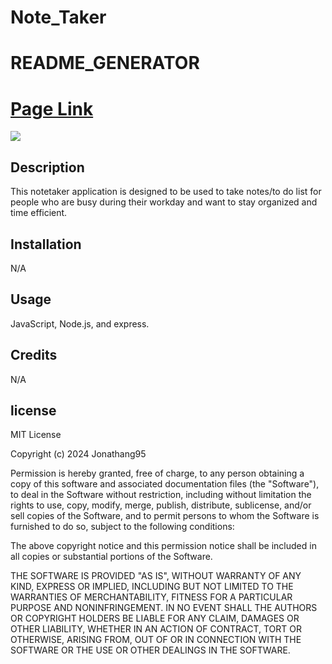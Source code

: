 # Note_Taker
# README_GENERATOR
# [Page Link](https://app.screencastify.com/v3/watch/1tiXnGykyqxoTE1u5x3z)

![](./Develop/assets/Screenshot%202024-03-12%20112145.png)
## Description
This notetaker application is designed to be used to take notes/to do list for people who are busy during their workday and want to stay organized and time efficient.
## Installation
N/A

## Usage 
JavaScript, Node.js, and express.

## Credits
N/A

## license


MIT License

Copyright (c) 2024 Jonathang95

Permission is hereby granted, free of charge, to any person obtaining a copy
of this software and associated documentation files (the "Software"), to deal
in the Software without restriction, including without limitation the rights
to use, copy, modify, merge, publish, distribute, sublicense, and/or sell
copies of the Software, and to permit persons to whom the Software is
furnished to do so, subject to the following conditions:

The above copyright notice and this permission notice shall be included in all
copies or substantial portions of the Software.

THE SOFTWARE IS PROVIDED "AS IS", WITHOUT WARRANTY OF ANY KIND, EXPRESS OR
IMPLIED, INCLUDING BUT NOT LIMITED TO THE WARRANTIES OF MERCHANTABILITY,
FITNESS FOR A PARTICULAR PURPOSE AND NONINFRINGEMENT. IN NO EVENT SHALL THE
AUTHORS OR COPYRIGHT HOLDERS BE LIABLE FOR ANY CLAIM, DAMAGES OR OTHER
LIABILITY, WHETHER IN AN ACTION OF CONTRACT, TORT OR OTHERWISE, ARISING FROM,
OUT OF OR IN CONNECTION WITH THE SOFTWARE OR THE USE OR OTHER DEALINGS IN THE
SOFTWARE.
